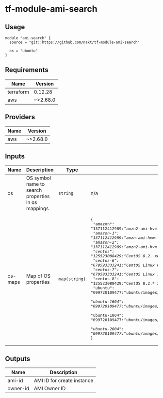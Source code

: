 # tf-module-ami-search

## Usage

```
module "ami-search" {
  source = "git::https://github.com/nakt/tf-module-ami-search"

  os = "ubuntu"
}
```
<!-- BEGINNING OF PRE-COMMIT-TERRAFORM DOCS HOOK -->
## Requirements

| Name | Version |
|------|---------|
| terraform | 0.12.28 |
| aws | ~>2.68.0 |

## Providers

| Name | Version |
|------|---------|
| aws | ~>2.68.0 |

## Inputs

| Name | Description | Type | Default | Required |
|------|-------------|------|---------|:--------:|
| os | OS symbol name to search properties in os mappings | `string` | n/a | yes |
| os-maps | Map of OS properties | `map(string)` | <pre>{<br>  "amazon": "137112412989:^amzn2-ami-hvm-.*x86_64-gp2",<br>  "amazon-1": "137112412989:^amzn-ami-hvm-.*x86_64-gp2",<br>  "amazon-2": "137112412989:^amzn2-ami-hvm-.*x86_64-gp2",<br>  "centos": "125523088429:^CentOS 8.2.* x86_64",<br>  "centos-6": "679593333241:^CentOS Linux 6 x86_64.*",<br>  "centos-7": "679593333241:^CentOS Linux 7 x86_64.*",<br>  "centos-8": "125523088429:^CentOS 8.2.* x86_64",<br>  "ubuntu": "099720109477:^ubuntu/images/hvm-ssd/ubuntu-focal-20.04-amd64-server-.*",<br>  "ubuntu-1604": "099720109477:^ubuntu/images/hvm-ssd/ubuntu-xenial-18.04-amd64-server-.*",<br>  "ubuntu-1804": "099720109477:^ubuntu/images/hvm-ssd/ubuntu-bionic-18.04-amd64-server-.*",<br>  "ubuntu-2004": "099720109477:^ubuntu/images/hvm-ssd/ubuntu-focal-20.04-amd64-server-.*"<br>}</pre> | no |

## Outputs

| Name | Description |
|------|-------------|
| ami-id | AMI ID for create instance |
| owner-id | AMI Owner ID |

<!-- END OF PRE-COMMIT-TERRAFORM DOCS HOOK -->
